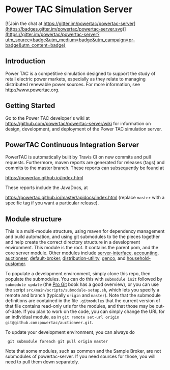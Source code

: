 # Power TAC Simulation Server

[![Join the chat at https://gitter.im/powertac/powertac-server](https://badges.gitter.im/powertac/powertac-server.svg)](https://gitter.im/powertac/powertac-server?utm_source=badge&utm_medium=badge&utm_campaign=pr-badge&utm_content=badge)

## Introduction

Power TAC is a competitive simulation designed to support the study of retail electric power markets, especially as they relate to managing distributed renewable power sources. For more information, see http://www.powertac.org.

## Getting Started 



Go to the Power TAC developer's wiki at
https://github.com/powertac/powertac-server/wiki for information on design, development, and deployment of the Power TAC simulation server.

## PowerTAC Continuous Integration Server

PowerTAC is automatically built by Travis CI on new commits and pull requests. Furthermore, maven reports are generated for
releases (tags) and commits to the master branch. These reports can subsequently be found at

https://powertac.github.io/index.html

These reports include the JavaDocs, at

https://powertac.github.io/master/apidocs/index.html  (replace `master` with a specific tag if you want a particular release).

## Module structure

This is a multi-module structure, using maven for dependency management and build automation, and using git submodules to tie the pieces together and help create the correct directory structure in a development environment. This module is the root. It contains the parent pom, and the core server module. Other modules include [server-interface](https://github.com/powertac/server-interface), [accounting](https://github.com/powertac/accounting), [auctioneer](https://github.com/powertac/auctioneer), [default-broker](https://github.com/powertac/default-broker), [distribution-utility](https://github.com/powertac/distribution-utility), [genco](https://github.com/powertac/genco), and [household-customer](https://github.com/powertac/household-customer).

To populate a development environment, simply clone this repo, then populate the submodules. You can do this with `submodule init` followed by `submodule update` (the [Pro Git](http://progit.org/book/ch6-6.html) book has a good overview), or you can use the script `src/main/scripts/submodule-setup.sh`, which lets you specify a remote and branch (typically `origin` and `master`). Note that the submodule definitions are contained in the file `.gitmodules` that the current version of that file contains read-only urls for the modules, and that those may be out-of-date. If you plan to work on the code, you can simply change the URL for an individual module, as in `git remote set-url origin git@github.com:powertac/auctioneer.git`.

To update your development environment, you can always do

` git submodule foreach git pull origin master`

Note that some modules, such as common and the Sample Broker, are not submodules of powertac-server. If you need sources for those, you will need to pull them down separately.

